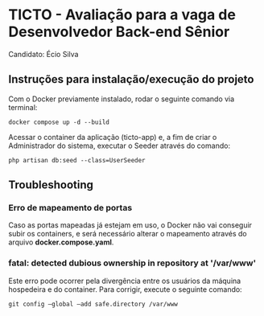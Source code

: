 # TICTO - Avaliação para a vaga de Desenvolvedor Back-end Sênior

Candidato: Écio Silva

## Instruções para instalação/execução do projeto

Com o Docker previamente instalado, rodar o seguinte comando via terminal:

```
docker compose up -d --build
```

Acessar o container da aplicação (ticto-app) e, a fim de criar o Administrador do sistema, executar o Seeder através do comando:

```
php artisan db:seed --class=UserSeeder
```


## Troubleshooting

### Erro de mapeamento de portas

Caso as portas mapeadas já estejam em uso, o Docker não vai conseguir subir os containers, e será necessário alterar o mapeamento através do arquivo **docker.compose.yaml**.

### fatal: detected dubious ownership in repository at '/var/www'

Este erro pode ocorrer pela divergência entre os usuários da máquina hospedeira e do container. Para corrigir, execute o seguinte comando:

```
git config –global –add safe.directory /var/www
```
